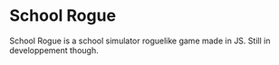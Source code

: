 # School Rogue

School Rogue is a school simulator roguelike game made in JS. Still in developpement though.
